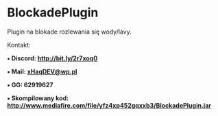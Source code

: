 # BlockadePlugin
Plugin na blokade rozlewania się wody/lavy.

Kontakt:

  <b>▪ Discord: http://bit.ly/2r7xoq0

   ▪ Mail: xHaqDEV@wp.pl
 
   ▪ GG: 62919627
   
   ▪ Skompilowany kod: http://www.mediafire.com/file/yfz4xp452gqxxb3/BlockadePlugin.jar
   </b>
